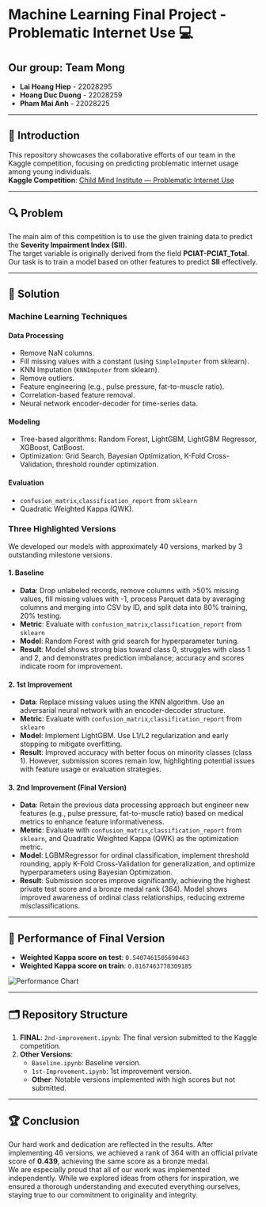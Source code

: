 # Machine Learning Final Project - Problematic Internet Use 💻

## Our group: Team Mong

- **Lai Hoang Hiep** - 22028295  
- **Hoang Duc Duong** - 22028259  
- **Pham Mai Anh** - 22028225  

---

## 📃 Introduction

This repository showcases the collaborative efforts of our team in the Kaggle competition, focusing on predicting problematic internet usage among young individuals.  
**Kaggle Competition**: [Child Mind Institute — Problematic Internet Use](https://www.kaggle.com/competitions/child-mind-institute-problematic-internet-use)

---

## 🔍 Problem

The main aim of this competition is to use the given training data to predict the **Severity Impairment Index (SII)**.  
The target variable is originally derived from the field **PCIAT-PCIAT_Total**. Our task is to train a model based on other features to predict **SII** effectively.

---

## 🚀 Solution

### Machine Learning Techniques

#### Data Processing
- Remove NaN columns.
- Fill missing values with a constant (using `SimpleImputer` from sklearn).
- KNN Imputation (`KNNImputer` from sklearn).
- Remove outliers.
- Feature engineering (e.g., pulse pressure, fat-to-muscle ratio).
- Correlation-based feature removal.
- Neural network encoder-decoder for time-series data.

#### Modeling
- Tree-based algorithms: Random Forest, LightGBM, LightGBM Regressor, XGBoost, CatBoost.
- Optimization: Grid Search, Bayesian Optimization, K-Fold Cross-Validation, threshold rounder optimization.

#### Evaluation
- `confusion_matrix`,`classification_report` from `sklearn`
- Quadratic Weighted Kappa (QWK).

### Three Highlighted Versions

We developed our models with approximately 40 versions, marked by 3 outstanding milestone versions.  

#### 1. Baseline
- **Data**: Drop unlabeled records, remove columns with >50% missing values, fill missing values with -1, process Parquet data by averaging columns and merging into CSV by ID, and split data into 80% training, 20% testing.
- **Metric**: Evaluate with `confusion_matrix`,`classification_report` from `sklearn`
- **Model**: Random Forest with grid search for hyperparameter tuning.
- **Result**: Model shows strong bias toward class 0, struggles with class 1 and 2, and demonstrates prediction imbalance; accuracy and scores indicate room for improvement.

#### 2. 1st Improvement
- **Data**: Replace missing values using the KNN algorithm. Use an adversarial neural network with an encoder-decoder structure.
- **Metric**: Evaluate with `confusion_matrix`,`classification_report` from `sklearn`
- **Model**: Implement LightGBM. Use L1/L2 regularization and early stopping to mitigate overfitting.
- **Result**: Improved accuracy with better focus on minority classes (class 1). However, submission scores remain low, highlighting potential issues with feature usage or evaluation strategies.

#### 3. 2nd Improvement (Final Version)
- **Data**: Retain the previous data processing approach but engineer new features (e.g., pulse pressure, fat-to-muscle ratio) based on medical metrics to enhance feature informativeness.
- **Metric**: Evaluate with `confusion_matrix`,`classification_report` from `sklearn`, and Quadratic Weighted Kappa (QWK) as the optimization metric.
- **Model**: LGBMRegressor for ordinal classification, implement threshold rounding, apply K-Fold Cross-Validation for generalization, and optimize hyperparameters using Bayesian Optimization.
- **Result**: Submission scores improve significantly, achieving the highest private test score and a bronze medal rank (364). Model shows improved awareness of ordinal class relationships, reducing extreme misclassifications.

---

## 🎯 Performance of Final Version

- **Weighted Kappa score on test**: `0.5407461505690463`  
- **Weighted Kappa score on train**: `0.8167463778309185`  

![Performance Chart](https://github.com/user-attachments/assets/3dbfc366-fc83-4189-9b65-da839e8d36ab)

---

## 🗂 Repository Structure

1. **FINAL**: `2nd-improvement.ipynb`: The final version submitted to the Kaggle competition.
2. **Other Versions**:
   - `Baseline.ipynb`: Baseline version.
   - `1st-Improvement.ipynb`: 1st improvement version.
   - **Other**: Notable versions implemented with high scores but not submitted.

---

## 🏆 Conclusion

Our hard work and dedication are reflected in the results. After implementing 46 versions, we achieved a rank of 364 with an official private score of **0.439**, achieving the same score as a bronze medal.  
We are especially proud that all of our work was implemented independently. While we explored ideas from others for inspiration, we ensured a thorough understanding and executed everything ourselves, staying true to our commitment to originality and integrity.
